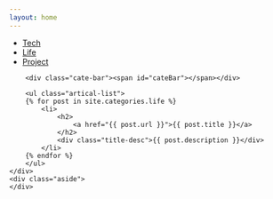 ```yaml
---
layout: home
---
```


<div class="index-content life">
    <div class="section">
        <ul class="artical-cate">
           <li class="on"><a href="/blog"><span>Tech</span></a></li>
            <li><a href="/blog/life"><span>Life</span></a></li>
            <li><a href="/blog/project"><span>Project</span></a></li>
        </ul>

        <div class="cate-bar"><span id="cateBar"></span></div>

        <ul class="artical-list">
        {% for post in site.categories.life %}
            <li>
                <h2>
                    <a href="{{ post.url }}">{{ post.title }}</a>
                </h2>
                <div class="title-desc">{{ post.description }}</div>
            </li>
        {% endfor %}
        </ul>
    </div>
    <div class="aside">
    </div>
</div>
